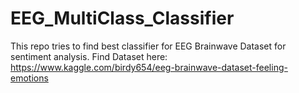 # EEG_MultiClass_Classifier

This repo tries to find best classifier for EEG Brainwave Dataset for sentiment analysis. Find Dataset here: https://www.kaggle.com/birdy654/eeg-brainwave-dataset-feeling-emotions
